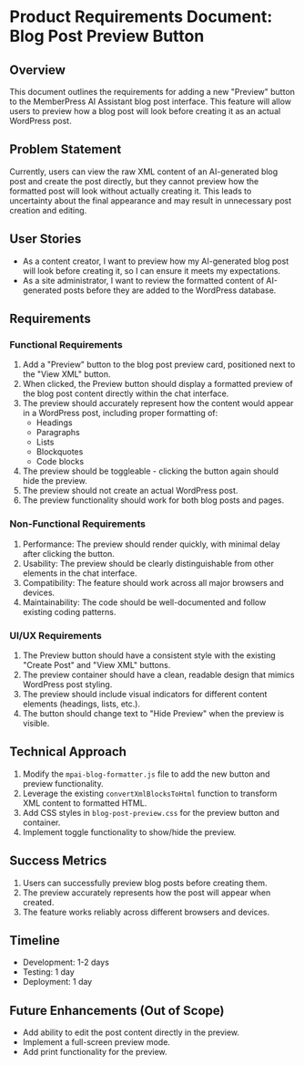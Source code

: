 # Product Requirements Document: Blog Post Preview Button

## Overview
This document outlines the requirements for adding a new "Preview" button to the MemberPress AI Assistant blog post interface. This feature will allow users to preview how a blog post will look before creating it as an actual WordPress post.

## Problem Statement
Currently, users can view the raw XML content of an AI-generated blog post and create the post directly, but they cannot preview how the formatted post will look without actually creating it. This leads to uncertainty about the final appearance and may result in unnecessary post creation and editing.

## User Stories
- As a content creator, I want to preview how my AI-generated blog post will look before creating it, so I can ensure it meets my expectations.
- As a site administrator, I want to review the formatted content of AI-generated posts before they are added to the WordPress database.

## Requirements

### Functional Requirements
1. Add a "Preview" button to the blog post preview card, positioned next to the "View XML" button.
2. When clicked, the Preview button should display a formatted preview of the blog post content directly within the chat interface.
3. The preview should accurately represent how the content would appear in a WordPress post, including proper formatting of:
   - Headings
   - Paragraphs
   - Lists
   - Blockquotes
   - Code blocks
4. The preview should be toggleable - clicking the button again should hide the preview.
5. The preview should not create an actual WordPress post.
6. The preview functionality should work for both blog posts and pages.

### Non-Functional Requirements
1. Performance: The preview should render quickly, with minimal delay after clicking the button.
2. Usability: The preview should be clearly distinguishable from other elements in the chat interface.
3. Compatibility: The feature should work across all major browsers and devices.
4. Maintainability: The code should be well-documented and follow existing coding patterns.

### UI/UX Requirements
1. The Preview button should have a consistent style with the existing "Create Post" and "View XML" buttons.
2. The preview container should have a clean, readable design that mimics WordPress post styling.
3. The preview should include visual indicators for different content elements (headings, lists, etc.).
4. The button should change text to "Hide Preview" when the preview is visible.

## Technical Approach
1. Modify the `mpai-blog-formatter.js` file to add the new button and preview functionality.
2. Leverage the existing `convertXmlBlocksToHtml` function to transform XML content to formatted HTML.
3. Add CSS styles in `blog-post-preview.css` for the preview button and container.
4. Implement toggle functionality to show/hide the preview.

## Success Metrics
1. Users can successfully preview blog posts before creating them.
2. The preview accurately represents how the post will appear when created.
3. The feature works reliably across different browsers and devices.

## Timeline
- Development: 1-2 days
- Testing: 1 day
- Deployment: 1 day

## Future Enhancements (Out of Scope)
- Add ability to edit the post content directly in the preview.
- Implement a full-screen preview mode.
- Add print functionality for the preview.